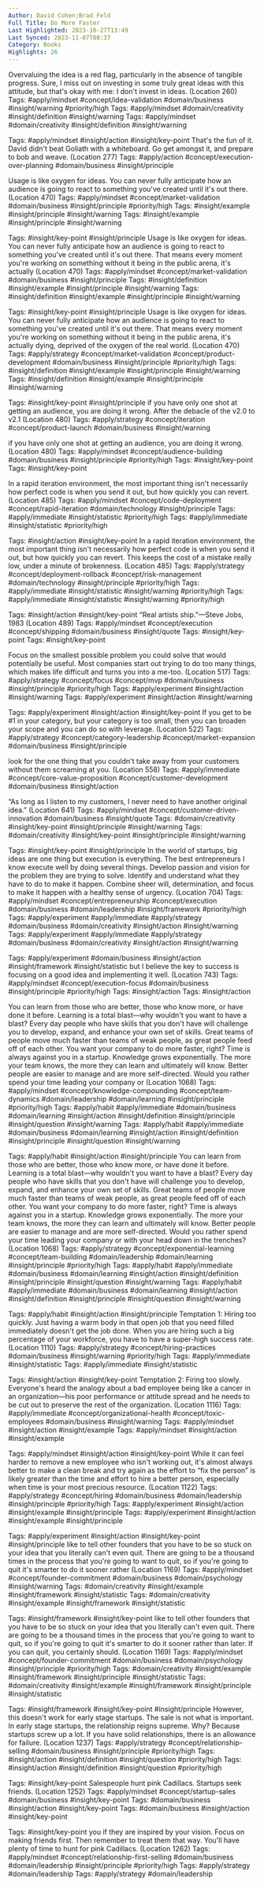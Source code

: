 ```yaml
---
Author: David Cohen;Brad Feld
Full Title: Do More Faster
Last Highlighted: 2023-10-27T13:49
Last Synced: 2023-11-07T08:37
Category: Books
Highlights: 26
---
```

Overvaluing the idea is a red flag, particularly in the absence of tangible progress. Sure, I miss out on investing in some truly great ideas with this attitude, but that's okay with me: I don't invest in ideas. (Location 260)
Tags: #apply/mindset #concept/idea-validation #domain/business #insight/warning #priority/high
Tags: #apply/mindset #domain/creativity #insight/definition #insight/warning
Tags: #apply/mindset #domain/creativity #insight/definition #insight/warning
  
Tags: #apply/mindset #insight/action #insight/key-point
That's the fun of it. David didn't beat Goliath with a whiteboard. Go get amongst it, and prepare to bob and weave. (Location 277)
Tags: #apply/action #concept/execution-over-planning #domain/business #insight/principle
  
Usage is like oxygen for ideas. You can never fully anticipate how an audience is going to react to something you've created until it's out there. (Location 470)
Tags: #apply/mindset #concept/market-validation #domain/business #insight/principle #priority/high
Tags: #insight/example #insight/principle #insight/warning
Tags: #insight/example #insight/principle #insight/warning
  
Tags: #insight/key-point #insight/principle
Usage is like oxygen for ideas. You can never fully anticipate how an audience is going to react to something you've created until it's out there. That means every moment you're working on something without it being in the public arena, it's actually (Location 470)
Tags: #apply/mindset #concept/market-validation #domain/business #insight/principle
Tags: #insight/definition #insight/example #insight/principle #insight/warning
Tags: #insight/definition #insight/example #insight/principle #insight/warning
  
Tags: #insight/key-point #insight/principle
Usage is like oxygen for ideas. You can never fully anticipate how an audience is going to react to something you've created until it's out there. That means every moment you're working on something without it being in the public arena, it's actually dying, deprived of the oxygen of the real world. (Location 470)
Tags: #apply/strategy #concept/market-validation #concept/product-development #domain/business #insight/principle #priority/high
Tags: #insight/definition #insight/example #insight/principle #insight/warning
Tags: #insight/definition #insight/example #insight/principle #insight/warning
  
Tags: #insight/key-point #insight/principle
if you have only one shot at getting an audience, you are doing it wrong. After the debacle of the v2.0 to v2.1 (Location 480)
Tags: #apply/strategy #concept/iteration #concept/product-launch #domain/business #insight/warning
  
if you have only one shot at getting an audience, you are doing it wrong. (Location 480)
Tags: #apply/mindset #concept/audience-building #domain/business #insight/principle #priority/high
Tags: #insight/key-point
Tags: #insight/key-point
  
In a rapid iteration environment, the most important thing isn't necessarily how perfect code is when you send it out, but how quickly you can revert. (Location 485)
Tags: #apply/mindset #concept/code-deployment #concept/rapid-iteration #domain/technology #insight/principle
Tags: #apply/immediate #insight/statistic #priority/high
Tags: #apply/immediate #insight/statistic #priority/high
  
Tags: #insight/action #insight/key-point
In a rapid iteration environment, the most important thing isn't necessarily how perfect code is when you send it out, but how quickly you can revert. This keeps the cost of a mistake really low, under a minute of brokenness. (Location 485)
Tags: #apply/strategy #concept/deployment-rollback #concept/risk-management #domain/technology #insight/principle #priority/high
Tags: #apply/immediate #insight/statistic #insight/warning #priority/high
Tags: #apply/immediate #insight/statistic #insight/warning #priority/high
  
Tags: #insight/action #insight/key-point
“Real artists ship.”—Steve Jobs, 1983 (Location 489)
Tags: #apply/mindset #concept/execution #concept/shipping #domain/business #insight/quote
Tags: #insight/key-point
Tags: #insight/key-point
  
Focus on the smallest possible problem you could solve that would potentially be useful. Most companies start out trying to do too many things, which makes life difficult and turns you into a me-too. (Location 517)
Tags: #apply/strategy #concept/focus #concept/mvp #domain/business #insight/principle #priority/high
Tags: #apply/experiment #insight/action #insight/warning
Tags: #apply/experiment #insight/action #insight/warning
  
Tags: #apply/experiment #insight/action #insight/key-point
If you get to be #1 in your category, but your category is too small, then you can broaden your scope and you can do so with leverage. (Location 522)
Tags: #apply/strategy #concept/category-leadership #concept/market-expansion #domain/business #insight/principle
  
look for the one thing that you couldn't take away from your customers without them screaming at you. (Location 558)
Tags: #apply/immediate #concept/core-value-proposition #concept/customer-development #domain/business #insight/action
  
“As long as I listen to my customers, I never need to have another original idea.” (Location 641)
Tags: #apply/mindset #concept/customer-driven-innovation #domain/business #insight/quote
Tags: #domain/creativity #insight/key-point #insight/principle #insight/warning
Tags: #domain/creativity #insight/key-point #insight/principle #insight/warning
  
Tags: #insight/key-point #insight/principle
In the world of startups, big ideas are one thing but execution is everything. The best entrepreneurs I know execute well by doing several things. Develop passion and vision for the problem they are trying to solve. Identify and understand what they have to do to make it happen. Combine sheer will, determination, and focus to make it happen with a healthy sense of urgency. (Location 704)
Tags: #apply/mindset #concept/entrepreneurship #concept/execution #domain/business #domain/leadership #insight/framework #priority/high
Tags: #apply/experiment #apply/immediate #apply/strategy #domain/business #domain/creativity #insight/action #insight/warning
Tags: #apply/experiment #apply/immediate #apply/strategy #domain/business #domain/creativity #insight/action #insight/warning
  
Tags: #apply/experiment #domain/business #insight/action #insight/framework #insight/statistic
but I believe the key to success is focusing on a good idea and implementing it well. (Location 743)
Tags: #apply/mindset #concept/execution-focus #domain/business #insight/principle #priority/high
Tags: #insight/action
Tags: #insight/action
  
You can learn from those who are better, those who know more, or have done it before. Learning is a total blast—why wouldn't you want to have a blast? Every day people who have skills that you don't have will challenge you to develop, expand, and enhance your own set of skills. Great teams of people move much faster than teams of weak people, as great people feed off of each other. You want your company to do more faster, right? Time is always against you in a startup. Knowledge grows exponentially. The more your team knows, the more they can learn and ultimately will know. Better people are easier to manage and are more self-directed. Would you rather spend your time leading your company or (Location 1068)
Tags: #apply/mindset #concept/knowledge-compounding #concept/team-dynamics #domain/leadership #domain/learning #insight/principle #priority/high
Tags: #apply/habit #apply/immediate #domain/business #domain/learning #insight/action #insight/definition #insight/principle #insight/question #insight/warning
Tags: #apply/habit #apply/immediate #domain/business #domain/learning #insight/action #insight/definition #insight/principle #insight/question #insight/warning
  
Tags: #apply/habit #insight/action #insight/principle
You can learn from those who are better, those who know more, or have done it before. Learning is a total blast—why wouldn't you want to have a blast? Every day people who have skills that you don't have will challenge you to develop, expand, and enhance your own set of skills. Great teams of people move much faster than teams of weak people, as great people feed off of each other. You want your company to do more faster, right? Time is always against you in a startup. Knowledge grows exponentially. The more your team knows, the more they can learn and ultimately will know. Better people are easier to manage and are more self-directed. Would you rather spend your time leading your company or with your head down in the trenches? (Location 1068)
Tags: #apply/strategy #concept/exponential-learning #concept/team-building #domain/leadership #domain/learning #insight/principle #priority/high
Tags: #apply/habit #apply/immediate #domain/business #domain/learning #insight/action #insight/definition #insight/principle #insight/question #insight/warning
Tags: #apply/habit #apply/immediate #domain/business #domain/learning #insight/action #insight/definition #insight/principle #insight/question #insight/warning
  
Tags: #apply/habit #insight/action #insight/principle
Temptation 1: Hiring too quickly. Just having a warm body in that open job that you need filled immediately doesn't get the job done. When you are hiring such a big percentage of your workforce, you have to have a super-high success rate. (Location 1110)
Tags: #apply/strategy #concept/hiring-practices #domain/business #insight/warning #priority/high
Tags: #apply/immediate #insight/statistic
Tags: #apply/immediate #insight/statistic
  
Tags: #insight/action #insight/key-point
Temptation 2: Firing too slowly. Everyone's heard the analogy about a bad employee being like a cancer in an organization—his poor performance or attitude spread and he needs to be cut out to preserve the rest of the organization. (Location 1116)
Tags: #apply/immediate #concept/organizational-health #concept/toxic-employees #domain/business #insight/warning
Tags: #apply/mindset #insight/action #insight/example
Tags: #apply/mindset #insight/action #insight/example
  
Tags: #apply/mindset #insight/action #insight/key-point
While it can feel harder to remove a new employee who isn't working out, it's almost always better to make a clean break and try again as the effort to “fix the person” is likely greater than the time and effort to hire a better person, especially when time is your most precious resource. (Location 1122)
Tags: #apply/strategy #concept/hiring #domain/business #domain/leadership #insight/principle #priority/high
Tags: #apply/experiment #insight/action #insight/example #insight/principle
Tags: #apply/experiment #insight/action #insight/example #insight/principle
  
Tags: #apply/experiment #insight/action #insight/key-point #insight/principle
like to tell other founders that you have to be so stuck on your idea that you literally can't even quit. There are going to be a thousand times in the process that you're going to want to quit, so if you're going to quit it's smarter to do it sooner rather (Location 1169)
Tags: #apply/mindset #concept/founder-commitment #domain/business #domain/psychology #insight/warning
Tags: #domain/creativity #insight/example #insight/framework #insight/statistic
Tags: #domain/creativity #insight/example #insight/framework #insight/statistic
  
Tags: #insight/framework #insight/key-point
like to tell other founders that you have to be so stuck on your idea that you literally can't even quit. There are going to be a thousand times in the process that you're going to want to quit, so if you're going to quit it's smarter to do it sooner rather than later. If you can quit, you certainly should. (Location 1169)
Tags: #apply/mindset #concept/founder-commitment #domain/business #domain/psychology #insight/principle #priority/high
Tags: #domain/creativity #insight/example #insight/framework #insight/principle #insight/statistic
Tags: #domain/creativity #insight/example #insight/framework #insight/principle #insight/statistic
  
Tags: #insight/framework #insight/key-point #insight/principle
However, this doesn't work for early stage startups. The sale is not what is important. In early stage startups, the relationship reigns supreme. Why? Because startups screw up a lot. If you have solid relationships, there is an allowance for failure. (Location 1237)
Tags: #apply/strategy #concept/relationship-selling #domain/business #insight/principle #priority/high
Tags: #insight/action #insight/definition #insight/question #priority/high
Tags: #insight/action #insight/definition #insight/question #priority/high
  
Tags: #insight/key-point
Salespeople hunt pink Cadillacs. Startups seek friends. (Location 1252)
Tags: #apply/mindset #concept/startup-sales #domain/business #insight/key-point
Tags: #domain/business #insight/action #insight/key-point
Tags: #domain/business #insight/action #insight/key-point
  
Tags: #insight/key-point
you if they are inspired by your vision. Focus on making friends first. Then remember to treat them that way. You'll have plenty of time to hunt for pink Cadillacs. (Location 1262)
Tags: #apply/mindset #concept/relationship-first-selling #domain/business #domain/leadership #insight/principle #priority/high
Tags: #apply/strategy #domain/leadership
Tags: #apply/strategy #domain/leadership